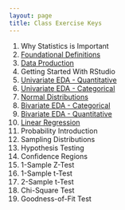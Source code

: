 ```yaml
---
layout: page
title: Class Exercise Keys
---
```


1. Why Statistics is Important
1. [Foundational Definitions](Foundational_Definitions.html)
1. [Data Production](Data_Production.html)
1. Getting Started With RStudio
1. [Univariate EDA - Quantitative](UnivEDA_Quantitative.html)
1. [Univariate EDA - Categorical](UnivEDA_Categorical.html)
1. [Normal Distributions](Normal_Distributions.html)
1. [Bivariate EDA - Categorical](BivEDA_Categorical.html)
1. [Bivariate EDA - Quantitative](BivEDA_Quantitative.html)
1. [Linear Regression](Linear_Regression.html)
1. Probability Introduction
1. Sampling Distributions
1. Hypothesis Testing
1. Confidence Regions
1. 1-Sample Z-Test
1. 1-Sample t-Test
1. 2-Sample t-Test
1. Chi-Square Test
1. Goodness-of-Fit Test
